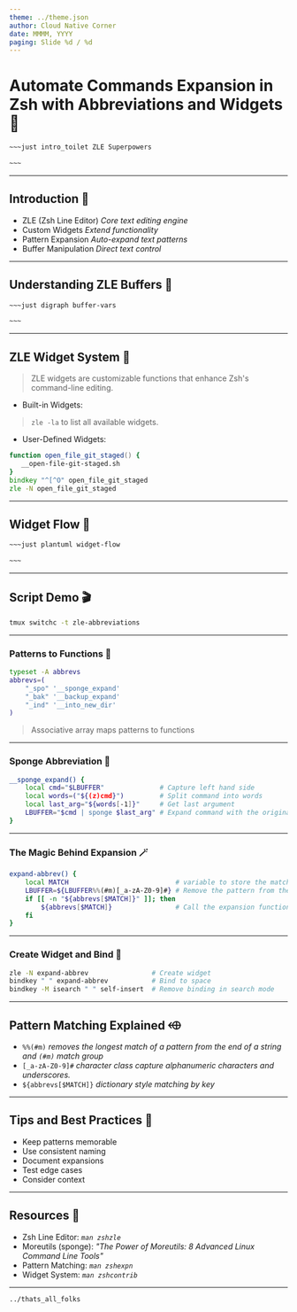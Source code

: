 ```yaml
---
theme: ../theme.json
author: Cloud Native Corner
date: MMMM, YYYY
paging: Slide %d / %d
---
```


# Automate Commands Expansion in Zsh with Abbreviations and Widgets 

```bash
~~~just intro_toilet ZLE Superpowers

~~~
```

---

## Introduction 👋

- ZLE (Zsh Line Editor) *Core text editing engine*
- Custom Widgets        *Extend functionality*
- Pattern Expansion     *Auto-expand text patterns*
- Buffer Manipulation   *Direct text control*

---

## Understanding ZLE Buffers 🧊

```bash
~~~just digraph buffer-vars

~~~
```

---

## ZLE Widget System 🧩

> ZLE widgets are customizable functions that enhance Zsh's command-line editing.

- Built-in Widgets:       
> `zle -la` to list all available widgets.
                                          
- User-Defined Widgets:  

```zsh
function open_file_git_staged() {
   __open-file-git-staged.sh 
}
bindkey "^[^O" open_file_git_staged  
zle -N open_file_git_staged
```

---

## Widget Flow 🌊
```bash
~~~just plantuml widget-flow

~~~
```

---

## Script Demo 🎬

```bash
tmux switchc -t zle-abbreviations
```

---

### Patterns to Functions 

```zsh
typeset -A abbrevs
abbrevs=(
    "_spo" '__sponge_expand'
    "_bak" '__backup_expand'
    "_ind" '__into_new_dir'
)
```

> Associative array maps patterns to functions

---

### Sponge Abbreviation 🧽

```bash                               
__sponge_expand() {                   
    local cmd="$LBUFFER"              # Capture left hand side
    local words=("${(z)cmd}")         # Split command into words
    local last_arg="${words[-1]}"     # Get last argument
    LBUFFER="$cmd | sponge $last_arg" # Expand command with the original command and sponge
}                                     
```                                   

---

### The Magic Behind Expansion 🪄

```bash
expand-abbrev() {
    local MATCH                           # variable to store the matched pattern
    LBUFFER=${LBUFFER%%(#m)[_a-zA-Z0-9]#} # Remove the pattern from the left
    if [[ -n "${abbrevs[$MATCH]}" ]]; then
        ${abbrevs[$MATCH]}                # Call the expansion function
    fi                                    
}
```

---

### Create Widget and Bind 󰏠

```bash
zle -N expand-abbrev                # Create widget
bindkey " " expand-abbrev           # Bind to space
bindkey -M isearch " " self-insert  # Remove binding in search mode
```

---

## Pattern Matching Explained ⬲

- `%%(#m)`             *removes the longest match of a pattern from the end of a string and `(#m)` match group* 
- `[_a-zA-Z0-9]#`      *character class capture alphanumeric characters and underscores.*
- `${abbrevs[$MATCH]}` *dictionary style matching by key* 


---

## Tips and Best Practices 💁

- Keep patterns memorable
- Use consistent naming
- Document expansions
- Test edge cases
- Consider context

---

## Resources 🧰

- Zsh Line Editor:    *`man zshzle`*
- Moreutils (sponge): *"The Power of Moreutils: 8 Advanced Linux Command Line Tools"*
- Pattern Matching:   *`man zshexpn`*
- Widget System:      *`man zshcontrib`*


---

```bash
../thats_all_folks
```


